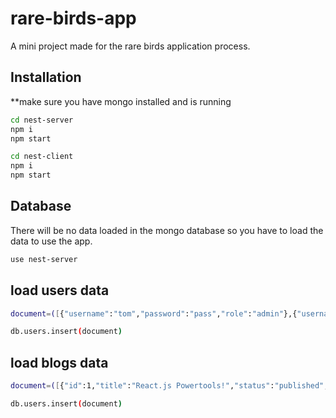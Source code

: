 # rare-birds-app
A mini project made for the rare birds application process.


## Installation

**make sure you have mongo installed and is running

```bash
cd nest-server
npm i
npm start
```

```bash
cd nest-client
npm i
npm start

```
## Database

There will be no data loaded in the mongo database so you have to load the data to use the app. 

```bash
use nest-server
```
## load users data
```bash
document=([{"username":"tom","password":"pass","role":"admin"},{"username":"jerry","password":"pass","role":"member"}])
```

```bash
db.users.insert(document)
```
## load blogs data
```bash
document=([{"id":1,"title":"React.js Powertools!","status":"published","views":200000,"content":"#lorem ispum #react.js","publishedAt":"2021-01-11T14:16:51.85Z","createdAt":"2021-01-10T14:16:51.85Z","updatedAt":"2021-01-11T14:16:51.85Z"},{"id":2,"title":"Typescript Powertools!","status":"published","views":2000000,"content":"#lorem ispum. #Typescript","publishedAt":"2021-01-11T14:16:51.85Z","createdAt":"2021-01-10T14:16:51.85Z","updatedAt":"2021-01-11T14:16:51.85Z"},{"id":3,"title":"Serverless Powertools!","status":"published","views":500000,"content":"#lorem ispum ## serverless","publishedAt":"2021-01-11T14:16:51.85Z","createdAt":"2021-01-10T14:16:51.85Z","updatedAt":"2021-01-11T14:16:51.85Z"},{"id":4,"title":"Node.js Powertools!","status":"published","views":2000000,"content":"#lorem ispum ## node.js","publishedAt":"2021-01-11T14:16:51.85Z","createdAt":"2021-01-10T14:16:51.85Z","updatedAt":"2021-01-11T14:16:51.85Z"},{"id":5,"title":"Deno Powertools!","status":"published","views":300000,"content":"#lorem ispum ## Deno","publishedAt":"2021-01-11T14:16:51.85Z","createdAt":"2021-01-10T14:16:51.85Z","updatedAt":"2021-01-11T14:16:51.85Z"},{"id":6,"title":"Javascript Powertools!","status":"archived","views":200000,"content":"#lorem ispum ## Javascript","publishedAt":"2021-01-11T14:16:51.85Z","createdAt":"2021-01-10T14:16:51.85Z","updatedAt":"2021-01-11T14:16:51.85Z"}])
```

```bash
db.users.insert(document)
```




